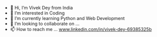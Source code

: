- 👋 Hi, I’m Vivek Dey from India
- 👀 I’m interested in Coding
- 🌱 I’m currently learning Python and Web Development
- 💞️ I’m looking to collaborate on ...
- 📫 How to reach me ... www.linkedin.com/in/vivek-dey-69385325b

<!---
vive1574/vive1574 is a ✨ special ✨ repository because its `README.md` (this file) appears on your GitHub profile.
You can click the Preview link to take a look at your changes.
--->

